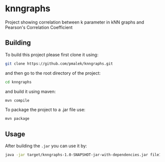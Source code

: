 knngraphs
=========

Project showing correlation between k parameter in kNN graphs and Pearson's Correlation Coefficient

Building
--------

To build this project please first clone it using:

```sh
git clone https://github.com/pmalek/knngraphs.git
```

and then go to the root directory of the project:

```sh
cd knngraphs
```

and build it using maven:

```sh
mvn compile
```

To package the project to a .jar file use:

```sh
mvn package
```

Usage
-----

After building the `.jar` you can use it by:

```sh
java -jar target/knngraphs-1.0-SNAPSHOT-jar-with-dependencies.jar file1.csv file2.csv
```

